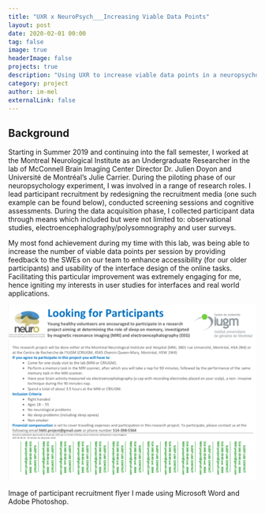 ```yaml
---
title: "UXR x NeuroPsych___Increasing Viable Data Points"
layout: post
date: 2020-02-01 00:00
tag: false
image: true
headerImage: false
projects: true
description: "Using UXR to increase viable data points in a neuropsychology experiment"
category: project
author: im-mel
externalLink: false
---
```


## Background
Starting in Summer 2019 and continuing into the fall semester, I worked at the Montreal Neurological Institute as an Undergraduate Researcher in the lab of McConnell Brain Imaging Center Director Dr. Julien Doyon and Université de Montréal’s Julie Carrier. During the piloting phase of our neuropsychology experiment, I was involved in a range of research roles. I lead participant recruitment by redesigning the recruitment media (one such example can be found below), conducted screening sessions and cognitive assessments. During the data acquisition phase, I collected participant data through means which included but were not limited to: observational studies, electroencephalography/polysomnography and user surveys. 

My most fond achievement during my time with this lab, was being able to increase the number of viable data points per session by providing feedback to the SWEs on our team to enhance accessibility (for our older participants) and usability of the interface design of the online tasks. Facilitating this particular improvement was extremely engaging for me, hence igniting my interests in user studies for interfaces and real world applications.

![Screenshot](https://raw.githubusercontent.com/im-mel/im-mel.github.io/master/assets/HBHL_Recruitment.png)

Image of participant recruitment flyer I made using Microsoft Word and Adobe Photoshop.
